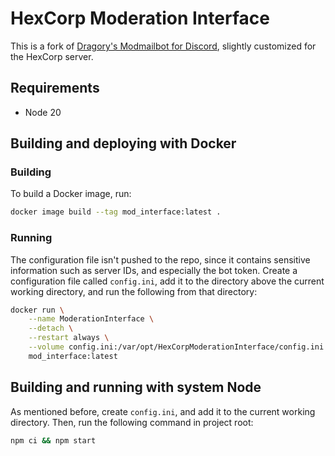 # HexCorp Moderation Interface

This is a fork of [Dragory's Modmailbot for Discord](https://github.com/Dragory/modmailbot),
slightly customized for the HexCorp server.

## Requirements

- Node 20

## Building and deploying with Docker

### Building

To build a Docker image, run:

``` bash
docker image build --tag mod_interface:latest .
```

### Running

The configuration file isn't pushed to the repo, since it contains sensitive
information such as server IDs, and especially the bot token. Create a
configuration file called `config.ini`, add it to the directory above the
current working directory, and run the following from that directory:

``` bash
docker run \
    --name ModerationInterface \
    --detach \
    --restart always \
    --volume config.ini:/var/opt/HexCorpModerationInterface/config.ini \
    mod_interface:latest
```

## Building and running with system Node

As mentioned before, create `config.ini`, and add it to the current working
directory. Then, run the following command in project root:

```bash
npm ci && npm start
```

